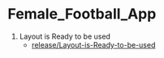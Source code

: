 # Female_Football_App

1. Layout is Ready to be used
    - [release/Layout-is-Ready-to-be-used](https://github.com/lucasac04/Female_Football_App/tree/release/Layout-is-Ready-to-be-used)
